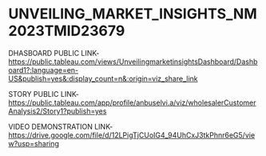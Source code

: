 
# UNVEILING_MARKET_INSIGHTS_NM2023TMID23679
DHASBOARD PUBLIC LINK-
https://public.tableau.com/views/UnveilingmarketinsightsDashboard/Dashboard1?:language=en-US&publish=yes&:display_count=n&:origin=viz_share_link

STORY PUBLIC LINK-https://public.tableau.com/app/profile/anbuselvi.a/viz/wholesalerCustomerAnalysis2/Story1?publish=yes

VIDEO DEMONSTRATION LINK-https://drive.google.com/file/d/12LPigTjCUoIG4_94UhCxJ3tkPhnr6eG5/view?usp=sharing




